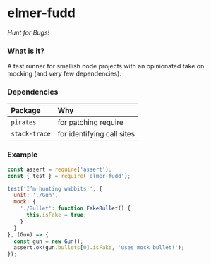 # elmer-fudd

_Hunt for Bugs!_

### What is it?

A test runner for smallish node projects with an opinionated take on mocking (and _very_ few dependencies).

### Dependencies

|Package|Why|
|:------|:--|
|`pirates`| for patching require |
|`stack-trace`| for identifying call sites |

### Example

```javascript
const assert = require('assert');
const { test } = require('elmer-fudd');

test('I’m hunting wabbits!', {
  unit: './Gun',
  mock: {
    './Bullet': function FakeBullet() {
      this.isFake = true;
    }
  }
}, (Gun) => {
  const gun = new Gun();
  assert.ok(gun.bullets[0].isFake, 'uses mock bullet!');
});
```

